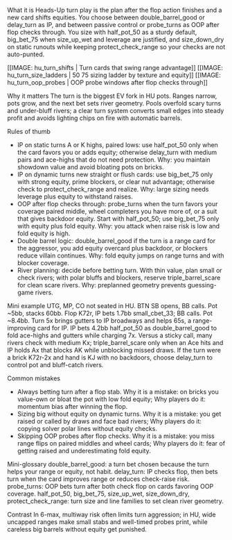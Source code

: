 What it is
Heads-Up turn play is the plan after the flop action finishes and a new card shifts equities. You choose between double_barrel_good or delay_turn as IP, and between passive control or probe_turns as OOP after flop checks through. You size with half_pot_50 as a sturdy default, big_bet_75 when size_up_wet and leverage are justified, and size_down_dry on static runouts while keeping protect_check_range so your checks are not auto-punted.

[[IMAGE: hu_turn_shifts | Turn cards that swing range advantage]]
[[IMAGE: hu_turn_size_ladders | 50 75 sizing ladder by texture and equity]]
[[IMAGE: hu_turn_oop_probes | OOP probe windows after flop checks through]]

Why it matters
The turn is the biggest EV fork in HU pots. Ranges narrow, pots grow, and the next bet sets river geometry. Pools overfold scary turns and under-bluff rivers; a clear turn system converts small edges into steady profit and avoids lighting chips on fire with automatic barrels.

Rules of thumb

* IP on static turns A or K highs, paired lows: use half_pot_50 only when the card favors you or adds equity; otherwise delay_turn with medium pairs and ace-highs that do not need protection. Why: you maintain showdown value and avoid bloating pots on bricks.
* IP on dynamic turns new straight or flush cards: use big_bet_75 only with strong equity, prime blockers, or clear nut advantage; otherwise check to protect_check_range and realize. Why: large sizing needs leverage plus equity to withstand raises.
* OOP after flop checks through: probe_turns when the turn favors your coverage paired middle, wheel completers you have more of, or a suit that gives backdoor equity. Start with half_pot_50; use big_bet_75 only with equity plus fold equity. Why: you attack when raise risk is low and fold equity is high.
* Double barrel logic: double_barrel_good if the turn is a range card for the aggressor, you add equity overcard plus backdoor, or blockers reduce villain continues. Why: fold equity jumps on range turns and with blocker coverage.
* River planning: decide before betting turn. With thin value, plan small or check rivers; with polar bluffs and blockers, reserve triple_barrel_scare for clean scare rivers. Why: preplanned geometry prevents guessing-game rivers.

Mini example
UTG, MP, CO not seated in HU. BTN SB opens, BB calls. Pot ~5bb, stacks 60bb. Flop K72r, IP bets 1.7bb small_cbet_33; BB calls. Pot ~8.4bb. Turn 5x brings gutters to IP broadways and helps 65s, a range-improving card for IP. IP bets 4.2bb half_pot_50 as double_barrel_good to fold ace-highs and gutters while charging 7x. Versus a sticky call, many rivers check with medium Kx; triple_barrel_scare only when an Ace hits and IP holds Ax that blocks AK while unblocking missed draws. If the turn were a brick K72r-2x and hand is KJ with no backdoors, choose delay_turn to control pot and bluff-catch rivers.

Common mistakes

* Always betting turn after a flop stab. Why it is a mistake: on bricks you value-own or bloat the pot with low fold equity; Why players do it: momentum bias after winning the flop.
* Sizing big without equity on dynamic turns. Why it is a mistake: you get raised or called by draws and face bad rivers; Why players do it: copying solver polar lines without equity checks.
* Skipping OOP probes after flop checks. Why it is a mistake: you miss range flips on paired middles and wheel cards; Why players do it: fear of getting raised and underestimating fold equity.

Mini-glossary
double_barrel_good: a turn bet chosen because the turn helps your range or equity, not habit.
delay_turn: IP checks flop, then bets turn when the card improves range or reduces check-raise risk.
probe_turns: OOP bets turn after both check flop on cards favoring OOP coverage.
half_pot_50, big_bet_75, size_up_wet, size_down_dry, protect_check_range: turn size and line families to set clean river geometry.

Contrast
In 6-max, multiway risk often limits turn aggression; in HU, wide uncapped ranges make small stabs and well-timed probes print, while careless big barrels without equity get punished.
